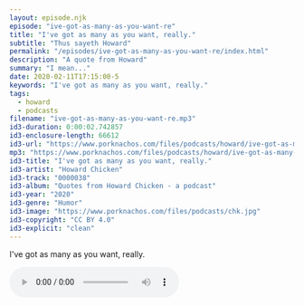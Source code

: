 ```yaml
---
layout: episode.njk
episode: "ive-got-as-many-as-you-want-re"
title: "I've got as many as you want, really."
subtitle: "Thus sayeth Howard"
permalink: "/episodes/ive-got-as-many-as-you-want-re/index.html"
description: "A quote from Howard"
summary: "I mean..."
date: 2020-02-11T17:15:00-5
keywords: "I've got as many as you want, really."
tags:
  - howard
  - podcasts
filename: "ive-got-as-many-as-you-want-re.mp3"
id3-duration: 0:00:02.742857
id3-enclosure-length: 66612
id3-url: "https://www.porknachos.com/files/podcasts/howard/ive-got-as-many-as-you-want-re.mp3"
mp3: "https://www.porknachos.com/files/podcasts/howard/ive-got-as-many-as-you-want-re.mp3"
id3-title: "I've got as many as you want, really."
id3-artist: "Howard Chicken"
id3-track: "0000038"
id3-album: "Quotes from Howard Chicken - a podcast"
id3-year: "2020"
id3-genre: "Humor"
id3-image: "https://www.porknachos.com/files/podcasts/chk.jpg"
id3-copyright: "CC BY 4.0"
id3-explicit: "clean"
---
```

I've got as many as you want, really.

<audio controls>
  <source src="https://www.porknachos.com/files/podcasts/howard/ive-got-as-many-as-you-want-re.mp3">
</audio>
